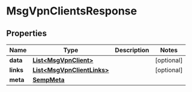
# MsgVpnClientsResponse

## Properties
Name | Type | Description | Notes
------------ | ------------- | ------------- | -------------
**data** | [**List&lt;MsgVpnClient&gt;**](MsgVpnClient.md) |  |  [optional]
**links** | [**List&lt;MsgVpnClientLinks&gt;**](MsgVpnClientLinks.md) |  |  [optional]
**meta** | [**SempMeta**](SempMeta.md) |  | 



